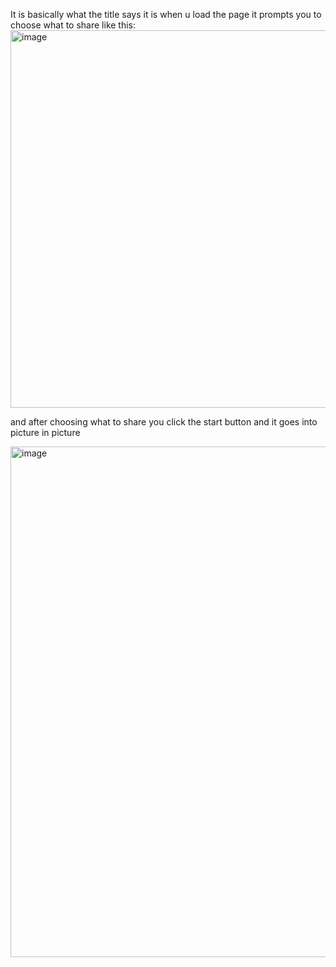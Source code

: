 It is basically what the title says it is when u load the page it prompts you to choose what to share like this:
<img width="604" alt="image" src="https://user-images.githubusercontent.com/55694002/236485773-87398ff6-2b0c-4a52-acf6-50ebcf844178.png">

and after choosing what to share you click the start button and it goes into picture in picture

<img width="817" alt="image" src="https://user-images.githubusercontent.com/55694002/236485416-70b32d8f-6de3-4672-be94-1a05fd577c83.png">
